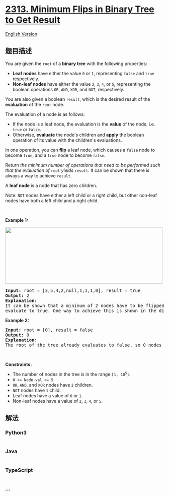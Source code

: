 # [2313. Minimum Flips in Binary Tree to Get Result](https://leetcode.cn/problems/minimum-flips-in-binary-tree-to-get-result)

[English Version](/solution/2300-2399/2313.Minimum%20Flips%20in%20Binary%20Tree%20to%20Get%20Result/README_EN.md)

## 题目描述

<!-- 这里写题目描述 -->

<p>You are given the <code>root</code> of a <strong>binary tree</strong> with the following properties:</p>

<ul>
	<li><strong>Leaf nodes</strong> have either the value <code>0</code> or <code>1</code>, representing <code>false</code> and <code>true</code> respectively.</li>
	<li><strong>Non-leaf nodes</strong> have either the value <code>2</code>, <code>3</code>, <code>4</code>, or <code>5</code>, representing the boolean operations <code>OR</code>, <code>AND</code>, <code>XOR</code>, and <code>NOT</code>, respectively.</li>
</ul>

<p>You are also given a boolean <code>result</code>, which is the desired result of the <strong>evaluation</strong> of the <code>root</code> node.</p>

<p>The evaluation of a node is as follows:</p>

<ul>
	<li>If the node is a leaf node, the evaluation is the <strong>value</strong> of the node, i.e. <code>true</code> or <code>false</code>.</li>
	<li>Otherwise, <strong>evaluate</strong> the node&#39;s children and <strong>apply</strong> the boolean operation of its value with the children&#39;s evaluations.</li>
</ul>

<p>In one operation, you can <strong>flip</strong> a leaf node, which causes a <code>false</code> node to become <code>true</code>, and a <code>true</code> node to become <code>false</code>.</p>

<p>Return<em> the minimum number of operations that need to be performed such that the evaluation of </em><code>root</code><em> yields </em><code>result</code>. It can be shown that there is always a way to achieve <code>result</code>.</p>

<p>A <strong>leaf node</strong> is a node that has zero children.</p>

<p>Note: <code>NOT</code> nodes have either a left child or a right child, but other non-leaf nodes have both a left child and a right child.</p>

<p>&nbsp;</p>
<p><strong>Example 1:</strong></p>
<img alt="" src="https://fastly.jsdelivr.net/gh/doocs/leetcode@main/solution/2300-2399/2313.Minimum%20Flips%20in%20Binary%20Tree%20to%20Get%20Result/images/operationstree.png" style="width: 500px; height: 179px;" />
<pre>
<strong>Input:</strong> root = [3,5,4,2,null,1,1,1,0], result = true
<strong>Output:</strong> 2
<strong>Explanation:</strong>
It can be shown that a minimum of 2 nodes have to be flipped to make the root of the tree
evaluate to true. One way to achieve this is shown in the diagram above.
</pre>

<p><strong>Example 2:</strong></p>

<pre>
<strong>Input:</strong> root = [0], result = false
<strong>Output:</strong> 0
<strong>Explanation:</strong>
The root of the tree already evaluates to false, so 0 nodes have to be flipped.
</pre>

<p>&nbsp;</p>
<p><strong>Constraints:</strong></p>

<ul>
	<li>The number of nodes in the tree is in the range <code>[1, 10<sup>5</sup>]</code>.</li>
	<li><code>0 &lt;= Node.val &lt;= 5</code></li>
	<li><code>OR</code>, <code>AND</code>, and <code>XOR</code> nodes have <code>2</code> children.</li>
	<li><code>NOT</code> nodes have <code>1</code> child.</li>
	<li>Leaf nodes have a value of <code>0</code> or <code>1</code>.</li>
	<li>Non-leaf nodes have a value of <code>2</code>, <code>3</code>, <code>4</code>, or <code>5</code>.</li>
</ul>

## 解法

<!-- 这里可写通用的实现逻辑 -->

<!-- tabs:start -->

### **Python3**

<!-- 这里可写当前语言的特殊实现逻辑 -->

```python

```

### **Java**

<!-- 这里可写当前语言的特殊实现逻辑 -->

```java

```

### **TypeScript**

```ts

```

### **...**

```

```

<!-- tabs:end -->
